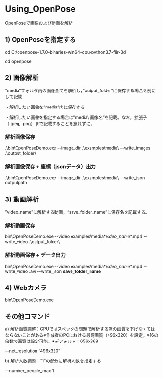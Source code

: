 # Using_OpenPose
OpenPoseで画像および動画を解析

## 1) OpenPoseを指定する
cd C:\openpose-1.7.0-binaries-win64-cpu-python3.7-flir-3d

cd openpose

## 2) 画像解析
“media”フォルダ内の画像全てを解析し，”output_folder”に保存する場合を例にして記載

・解析したい画像を”media”内に保存する

・解析したい画像を指定する場合は”media\ 画像名”を記載。なお，拡張子（.jpeg, .png）まで記載することを忘れずに。

### 解析画像保存
.\bin\OpenPoseDemo.exe --image_dir .\examples\media\ --write_images .\output_folder\

### 解析画像保存 + 座標（jsonデータ）出力
.\bin\OpenPoseDemo.exe --image_dir .\examples\media\ --write_json outputpath

## 3) 動画解析
”video_name”に解析する動画，“save_folder_name”に保存名を記載する。
### 解析動画保存
bin\OpenPoseDemo.exe --video examples\media\**video_name**.mp4 --write_video .\output_folder\

### 解析動画保存 + データ出力
bin\OpenPoseDemo.exe --video examples\media\**video_name**.mp4 --write_video .avi --write_json **save_folder_name**

## 4) Webカメラ
bin\OpenPoseDemo.exe

## その他コマンド
a) 解析画質調整：GPUではスペックの問題で解析する際の画質を下げなくてはならないことがある※作成者のPCにおける最高画質（496x320）を設定。※16の倍数で画質は設定可能。※デフォルト：656x368

--net_resolution “496x320”

b) 解析人数調整：”1”の部分に解析人数を指定する

--number_people_max 1
